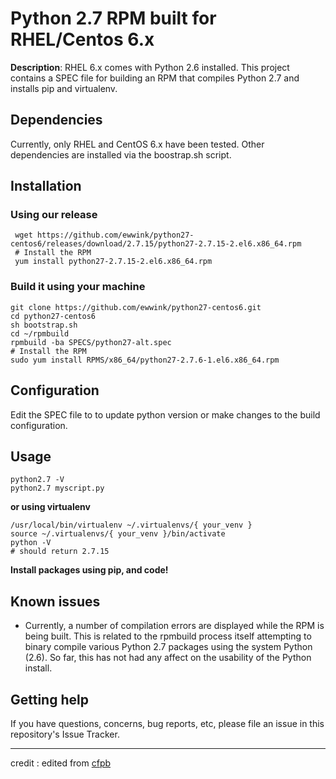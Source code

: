 
# Python 2.7 RPM built for RHEL/Centos 6.x

**Description**:  RHEL 6.x comes with Python 2.6 installed.  This project contains a SPEC file for building an RPM that compiles Python 2.7 and installs pip and virtualenv.

## Dependencies

Currently, only RHEL and CentOS 6.x have been tested.  Other dependencies are installed
via the boostrap.sh script.

## Installation
### Using our release
     wget https://github.com/ewwink/python27-centos6/releases/download/2.7.15/python27-2.7.15-2.el6.x86_64.rpm
     # Install the RPM
     yum install python27-2.7.15-2.el6.x86_64.rpm

### Build it using your machine
    git clone https://github.com/ewwink/python27-centos6.git
    cd python27-centos6
    sh bootstrap.sh
    cd ~/rpmbuild
    rpmbuild -ba SPECS/python27-alt.spec
    # Install the RPM
    sudo yum install RPMS/x86_64/python27-2.7.6-1.el6.x86_64.rpm

## Configuration

Edit the SPEC file to to update python version or make changes to the build configuration.

## Usage
    python2.7 -V
    python2.7 myscript.py

**or using virtualenv**

    /usr/local/bin/virtualenv ~/.virtualenvs/{ your_venv }
    source ~/.virtualenvs/{ your_venv }/bin/activate
    python -V
    # should return 2.7.15
**Install packages using pip, and code!**

## Known issues

- Currently, a number of compilation errors are displayed while the RPM is being
built.  This is related to the rpmbuild process itself attempting to binary
compile various Python 2.7 packages using the system Python (2.6).  So far,
this has not had any affect on the usability of the Python install.

## Getting help

If you have questions, concerns, bug reports, etc, please file an issue in this repository's Issue Tracker.

----

credit : edited from [cfpb](https://github.com/cfpb/python27-for-el6)
